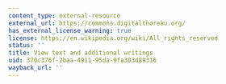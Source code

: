 ```yaml
---
content_type: external-resource
external_url: https://commons.digitalthoreau.org/
has_external_license_warning: true
license: https://en.wikipedia.org/wiki/All_rights_reserved
status: ''
title: View text and additional writings
uid: 370c376f-2baa-4911-95da-9fa303d89316
wayback_url: ''
---
```

